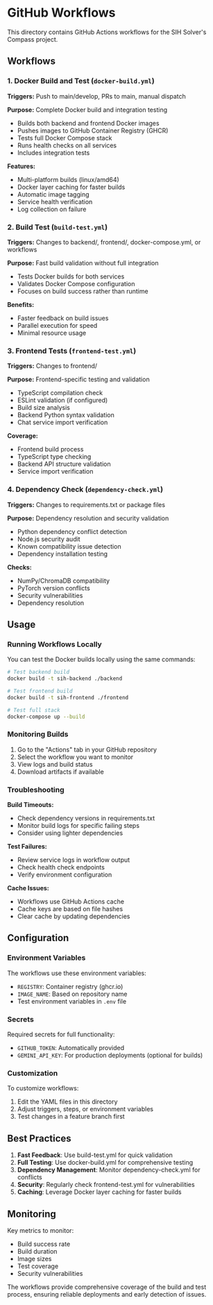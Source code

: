 # GitHub Workflows

This directory contains GitHub Actions workflows for the SIH Solver's Compass project.

## Workflows

### 1. Docker Build and Test (`docker-build.yml`)
**Triggers:** Push to main/develop, PRs to main, manual dispatch

**Purpose:** Complete Docker build and integration testing
- Builds both backend and frontend Docker images
- Pushes images to GitHub Container Registry (GHCR)
- Tests full Docker Compose stack
- Runs health checks on all services
- Includes integration tests

**Features:**
- Multi-platform builds (linux/amd64)
- Docker layer caching for faster builds
- Automatic image tagging
- Service health verification
- Log collection on failure

### 2. Build Test (`build-test.yml`)
**Triggers:** Changes to backend/, frontend/, docker-compose.yml, or workflows

**Purpose:** Fast build validation without full integration
- Tests Docker builds for both services
- Validates Docker Compose configuration
- Focuses on build success rather than runtime

**Benefits:**
- Faster feedback on build issues
- Parallel execution for speed
- Minimal resource usage

### 3. Frontend Tests (`frontend-test.yml`)
**Triggers:** Changes to frontend/

**Purpose:** Frontend-specific testing and validation
- TypeScript compilation check
- ESLint validation (if configured)
- Build size analysis
- Backend Python syntax validation
- Chat service import verification

**Coverage:**
- Frontend build process
- TypeScript type checking
- Backend API structure validation
- Service import verification

### 4. Dependency Check (`dependency-check.yml`)
**Triggers:** Changes to requirements.txt or package files

**Purpose:** Dependency resolution and security validation
- Python dependency conflict detection
- Node.js security audit
- Known compatibility issue detection
- Dependency installation testing

**Checks:**
- NumPy/ChromaDB compatibility
- PyTorch version conflicts
- Security vulnerabilities
- Dependency resolution

## Usage

### Running Workflows Locally

You can test the Docker builds locally using the same commands:

```bash
# Test backend build
docker build -t sih-backend ./backend

# Test frontend build  
docker build -t sih-frontend ./frontend

# Test full stack
docker-compose up --build
```

### Monitoring Builds

1. Go to the "Actions" tab in your GitHub repository
2. Select the workflow you want to monitor
3. View logs and build status
4. Download artifacts if available

### Troubleshooting

**Build Timeouts:**
- Check dependency versions in requirements.txt
- Monitor build logs for specific failing steps
- Consider using lighter dependencies

**Test Failures:**
- Review service logs in workflow output
- Check health check endpoints
- Verify environment configuration

**Cache Issues:**
- Workflows use GitHub Actions cache
- Cache keys are based on file hashes
- Clear cache by updating dependencies

## Configuration

### Environment Variables

The workflows use these environment variables:
- `REGISTRY`: Container registry (ghcr.io)
- `IMAGE_NAME`: Based on repository name
- Test environment variables in `.env` file

### Secrets

Required secrets for full functionality:
- `GITHUB_TOKEN`: Automatically provided
- `GEMINI_API_KEY`: For production deployments (optional for builds)

### Customization

To customize workflows:
1. Edit the YAML files in this directory
2. Adjust triggers, steps, or environment variables
3. Test changes in a feature branch first

## Best Practices

1. **Fast Feedback**: Use build-test.yml for quick validation
2. **Full Testing**: Use docker-build.yml for comprehensive testing
3. **Dependency Management**: Monitor dependency-check.yml for conflicts
4. **Security**: Regularly check frontend-test.yml for vulnerabilities
5. **Caching**: Leverage Docker layer caching for faster builds

## Monitoring

Key metrics to monitor:
- Build success rate
- Build duration
- Image sizes
- Test coverage
- Security vulnerabilities

The workflows provide comprehensive coverage of the build and test process, ensuring reliable deployments and early detection of issues.
